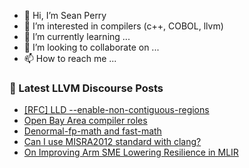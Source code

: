 - 👋 Hi, I’m Sean Perry
- 👀 I’m interested in compilers (c++, COBOL, llvm)
- 🌱 I’m currently learning ...
- 💞️ I’m looking to collaborate on ...
- 📫 How to reach me ...

<!---
s66perry/s66perry is a ✨ special ✨ repository because its `README.md` (this file) appears on your GitHub profile.
You can click the Preview link to take a look at your changes.
--->
### 📕 Latest LLVM Discourse Posts

<!-- DISCOURSE-LLVM:START -->
- [[RFC] LLD --enable-non-contiguous-regions](https://discourse.llvm.org/t/rfc-lld-enable-non-contiguous-regions/76513#post_15)
- [Open Bay Area compiler roles](https://discourse.llvm.org/t/open-bay-area-compiler-roles/78563#post_1)
- [Denormal-fp-math and fast-math](https://discourse.llvm.org/t/denormal-fp-math-and-fast-math/78561#post_1)
- [Can I use MISRA2012 standard with clang?](https://discourse.llvm.org/t/can-i-use-misra2012-standard-with-clang/78550#post_6)
- [On Improving Arm SME Lowering Resilience in MLIR](https://discourse.llvm.org/t/on-improving-arm-sme-lowering-resilience-in-mlir/78543#post_13)
<!-- DISCOURSE-LLVM:END -->

